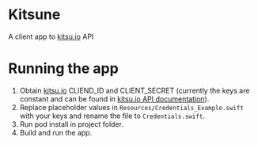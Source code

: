 # Kitsune
A client app to [kitsu.io](https://kitsu.io/) API

# Running the app
1. Obtain [kitsu.io](https://kitsu.io/) CLIEND_ID and CLIENT_SECRET (currently the keys are constant and can be found in [kitsu.io API documentation](https://kitsu.docs.apiary.io/#reference/authentication/fetch-collection)).
2. Replace placeholder values in `Resources/Credentials_Example.swift` with your keys and rename the file to `Credentials.swift`.
3. Run pod install in project folder.
4. Build and run the app.
